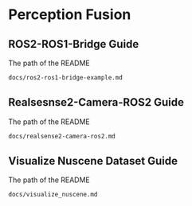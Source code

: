 # Perception Fusion

## ROS2-ROS1-Bridge Guide

The path of the README

```bash
docs/ros2-ros1-bridge-example.md
```

## Realsesnse2-Camera-ROS2 Guide

The path of the README

```bash
docs/realsense2-camera-ros2.md
```

## Visualize Nuscene Dataset Guide

The path of the README

```bash
docs/visualize_nuscene.md
```
